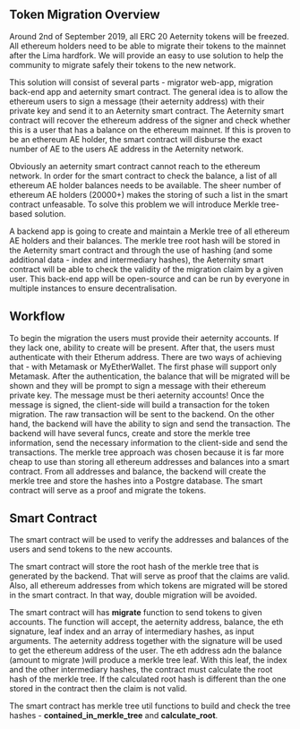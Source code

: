 ##  Token Migration Overview
Around 2nd of September 2019, all ERC 20 Aeternity tokens will be freezed. All ethereum holders need to be able to migrate their tokens to the mainnet after the Lima hardfork. We will provide an easy to use solution to help the community to migrate safely their tokens to the new network.

This solution will consist of several parts - migrator web-app, migration back-end app and aeternity smart contract.
The general idea is to allow the ethereum users to sign a message (their aeternity address) with their private key and send it to an Aeternity smart contract. The Aeternity smart contract will recover the ethereum address of the signer and check whether this is a user that has a balance on the ethereum mainnet. If this is proven to be an ethereum AE holder, the smart contract will disburse the exact number of AE to the users AE address in the Aeternity network.

Obviously an aeternity smart contract cannot reach to the ethereum network. In order for the smart contract to check the balance, a list of all ethereum AE holder balances needs to be available. The sheer number of ethereum AE holders (20000+) makes the storing of such a list in the smart contract unfeasable.
To solve this problem we will introduce Merkle tree-based solution. 

A backend app is going to create and maintain a Merkle tree of all ethereum AE holders and their balances. The merkle tree root hash will be stored in the Aeternity smart contract and through the use of hashing (and some additional data - index and intermediary hashes), the Aeternity smart contract will be able to check the validity of the migration claim by a given user. This back-end app will be open-source and can be run by everyone in multiple instances to ensure decentralisation.


## Workflow
To begin the migration the users must provide their aeternity accounts. If they lack one, ability to create will be present. After that, the users must authenticate with their Etherum address. There are two ways of achieving that - with Metamask or MyEtherWallet. The first phase will support only Metamask. After the authentication, the balance that will be migrated will be shown and they will be prompt to sign a message with their ethereum private key. The message must be theri aeternity accounts! Once the message is signed, the client-side will build a transaction for the token migration. The raw transaction will be sent to the backend. On the other hand, the backend will have the ability to sign and send the transaction. The backend will have several funcs, create and store the merkle tree information, send the necessary information to the client-side and send the transactions. The merkle tree approach was chosen because it is far more cheap to use than storing all ethereum addresses and balances into a smart contract. From all addresses and balance, the backend will create the merkle tree and store the hashes into a Postgre database. The smart contract will serve as a proof and migrate the tokens. 

## Smart Contract
The smart contract will be used to verify the addresses and balances of the users and send tokens to the new accounts.

The smart contract will store the root hash of the merkle tree that is generated by the backend. That will serve as proof that the claims are valid. 
Also, all ethereum addresses from which tokens are migrated will be stored in the smart contract. In that way, double migration will be avoided.

The smart contract will has **migrate** function to send tokens to given accounts. The function will accept, the aeternity address, balance, the eth signature, leaf index and an array of intermediary hashes, as input arguments. The aeternity address together with the signature will be used to get the ethereum address of the user. The eth address adn the balance (amount to migrate )will produce a merkle tree leaf. With this leaf, the index and the other intermediary hashes, the contract must calculate the root hash of the merkle tree. If the calculated root hash is different than the one stored in the contract then the claim is not valid.

The smart contract has merkle tree util functions to build and check the tree hashes - **contained_in_merkle_tree** and **calculate_root**.
